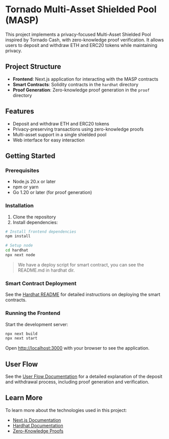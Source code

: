# Tornado Multi-Asset Shielded Pool (MASP)

This project implements a privacy-focused Multi-Asset Shielded Pool inspired by Tornado Cash, with zero-knowledge proof verification. It allows users to deposit and withdraw ETH and ERC20 tokens while maintaining privacy.

## Project Structure

- **Frontend**: Next.js application for interacting with the MASP contracts
- **Smart Contracts**: Solidity contracts in the `hardhat` directory
- **Proof Generation**: Zero-knowledge proof generation in the `proof` directory

## Features

- Deposit and withdraw ETH and ERC20 tokens
- Privacy-preserving transactions using zero-knowledge proofs
- Multi-asset support in a single shielded pool
- Web interface for easy interaction

## Getting Started

### Prerequisites

- Node.js 20.x or later
- npm or yarn
- Go 1.20 or later (for proof generation)

### Installation

1. Clone the repository
2. Install dependencies:

```bash
# Install frontend dependencies
npm install

# Setup node
cd hardhat
npx next node
```

>We have a deploy script for smart contract, you can see the README.md in hardhat dir.

### Smart Contract Deployment

See the [Hardhat README](./hardhat/README.md) for detailed instructions on deploying the smart contracts.

### Running the Frontend

Start the development server:

```bash
npx next build
npx next start
```

Open [http://localhost:3000](http://localhost:3000) with your browser to see the application.

## User Flow

See the [User Flow Documentation](./docs/user-flow.md) for a detailed explanation of the deposit and withdrawal process, including proof generation and verification.

## Learn More

To learn more about the technologies used in this project:

- [Next.js Documentation](https://nextjs.org/docs)
- [Hardhat Documentation](https://hardhat.org/getting-started/)
- [Zero-Knowledge Proofs](https://z.cash/technology/zksnarks/)
